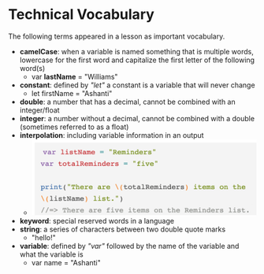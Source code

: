 # Technical Vocabulary

The following terms appeared in a lesson as important vocabulary.

* **camelCase**: when a variable is named something that is multiple words, lowercase for the first word and capitalize the first letter of the following word(s)
	* var **lastName** = "Williams"
* **constant**:  defined by *"let"* a constant is a variable that will never change
	* let firstName = "Ashanti"
* **double**:  a number that has a decimal, cannot be combined with an integer/float
* **integer**:  a number without a decimal, cannot be combined with a double (sometimes referred to as a float)
* **interpolation**: including variable information in an output
	* ![Interpolation](Photos/Interpolation.png)
* **keyword**: special reserved words in a language  
* **string**: a series of characters between two double quote marks
	* "hello!"
* **variable**: defined by *"var"* followed by the name of the variable and what the variable is
	* var name = "Ashanti"
